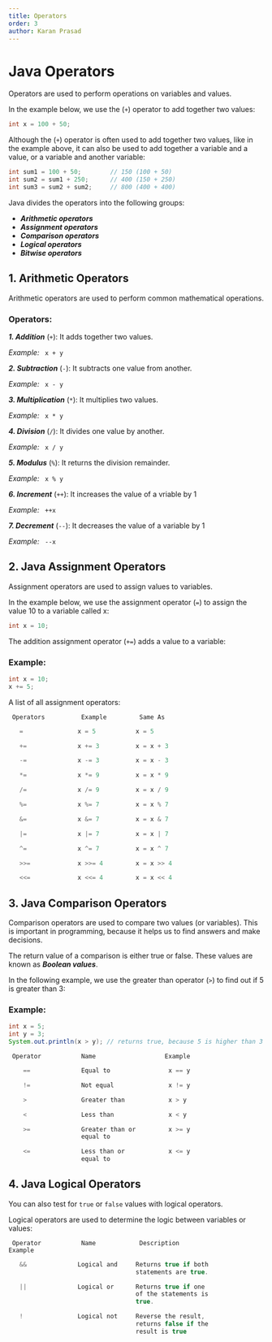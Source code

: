 ```yaml
---
title: Operators
order: 3
author: Karan Prasad
---
```


#   Java Operators

Operators are used to perform operations on variables and values.

In the example below, we use the (`+`) operator to add together two values:

```java
int x = 100 + 50;
```


Although the (`+`) operator is often used to add together two values, like in the example above, it can also be used to add together a variable and a value, or a variable and another variable:

```java
int sum1 = 100 + 50;        // 150 (100 + 50)
int sum2 = sum1 + 250;      // 400 (150 + 250)
int sum3 = sum2 + sum2;     // 800 (400 + 400)
```

Java divides the operators into the following groups:

-  ___Arithmetic operators___
-  ___Assignment operators___
-  ___Comparison operators___
-  ___Logical operators___
-  ___Bitwise operators___


##  1. Arithmetic Operators

Arithmetic operators are used to perform common mathematical operations.

### **Operators:**


***1. Addition*** (`+`): It adds together two values.

*Example:* ` x + y`


***2. Subtraction*** (`-`): It subtracts one value from another.

*Example:* ` x - y`


***3. Multiplication*** (`*`): It multiplies two values.

*Example:* ` x * y`


***4. Division*** (`/`): It divides one value by another.

*Example:* ` x / y`


***5. Modulus*** (`%`): It returns the division remainder.

*Example:* ` x % y`


***6. Increment*** (`++`): It increases the value of a vriable by 1

*Example:* ` ++x`


***7. Decrement*** (`--`): It decreases the value of a variable by 1

*Example:* ` --x`


##  2. Java Assignment Operators

Assignment operators are used to assign values to variables.

In the example below, we use the assignment operator (`=`) to assign the value 10 to a variable called x:

```java
int x = 10;
```
The addition assignment operator (`+=`) adds a value to a variable:

### **Example:**    
```java
int x = 10;
x += 5;
```

A list of all assignment operators:

```
 Operators          Example         Same As
 ```

 ```java
    =               x = 5           x = 5

    +=              x += 3          x = x + 3

    -=              x -= 3          x = x - 3

    *=              x *= 9          x = x * 9

    /=              x /= 9          x = x / 9

    %=              x %= 7          x = x % 7

    &=              x &= 7          x = x & 7

    |=              x |= 7          x = x | 7       

    ^=              x ^= 7          x = x ^ 7   

    >>=             x >>= 4         x = x >> 4

    <<=             x <<= 4         x = x << 4
```

## 3. Java Comparison Operators

Comparison operators are used to compare two values (or variables). This is important in programming, because it helps us to find answers and make decisions.

The return value of a comparison is either true or false. These values are known as ***Boolean values***.

In the following example, we use the greater than operator (`>`) to find out if 5 is greater than 3:

### **Example:**

```java
int x = 5;
int y = 3;
System.out.println(x > y); // returns true, because 5 is higher than 3
```

```
 Operator           Name                   Example
 ```

```java
    ==              Equal to                x == y

    !=              Not equal               x != y

    >               Greater than            x > y

    <               Less than               x < y

    >=              Greater than or         x >= y    
                    equal to

    <=              Less than or            x <= y
                    equal to
```

##  4. Java Logical Operators

You can also test for `true` or `false` values with logical operators.

Logical operators are used to determine the logic between variables or values:

```
 Operator           Name            Description                         Example
 ```

 ```java
    &&              Logical and     Returns true if both                x < 5 && x < 10
                                    statements are true.

    ||              Logical or      Returns true if one                 x < 5 || x < 4
                                    of the statements is 
                                    true.

    !               Logical not     Reverse the result,                 !(x < 5 && x < 10)
                                    returns false if the 
                                    result is true
```

